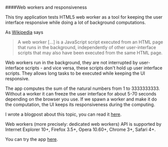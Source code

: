 ####Web workers and responsiveness

This tiny application tests HTML5 web worker as a tool for keeping the user interface responsive while doing a lot of background computations.

As [Wikipedia](http://en.wikipedia.org/wiki/Web_worker) says

>A web worker [...] is a JavaScript script executed from an HTML page that runs in the background, independently of other user-interface scripts that may also have been executed from the same HTML page.

Web workers run in the background, they are not interrupted by user-interface scripts - and vice versa, these scripts don't hold up user interface scripts. They allows long tasks to be executed while keeping the UI responsive.

The app computes the sum of the natural numbers from 1 to 3333333333. Without a worker it can freeze the user interface for about 5-70 seconds depending on the browser you use. If we spawn a worker and make it do the computation, the UI keeps its responsiveness during the computing.

I wrote a blogpost about this topic, you can read it [here](http://js-workout.tompascall.com/web-workers-and-responsiveness/).

Web workers (more precisely: dedicated web workers) API is supported by Internet Explorer 10+, Firefox 3.5+, Opera 10.60+, Chrome 3+, Safari 4+.

You can try the app [here](http://webworkers.tompascall.com/).
